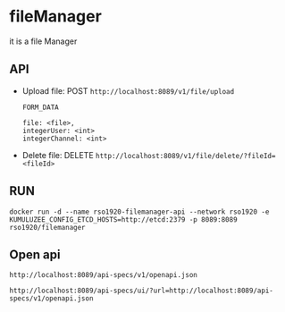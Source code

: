 # fileManager
it is a file Manager


## API

* Upload file: POST ```http://localhost:8089/v1/file/upload```
    ```  
  FORM_DATA
  
  file: <file>,
  integerUser: <int>
  integerChannel: <int>
    
  ```

* Delete file: DELETE ```http://localhost:8089/v1/file/delete/?fileId=<fileId>```


## RUN

```docker run -d --name rso1920-filemanager-api --network rso1920 -e KUMULUZEE_CONFIG_ETCD_HOSTS=http://etcd:2379 -p 8089:8089 rso1920/filemanager```

## Open api
```
http://localhost:8089/api-specs/v1/openapi.json
```
```
http://localhost:8089/api-specs/ui/?url=http://localhost:8089/api-specs/v1/openapi.json
```